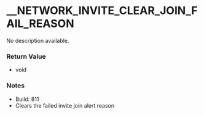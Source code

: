 # __NETWORK_INVITE_CLEAR_JOIN_FAIL_REASON

No description available.

### Return Value
* void

### Notes
* Build: 811
* Clears the failed invite join alert reason

